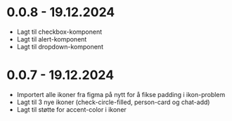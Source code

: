 # 0.0.8 - 19.12.2024
- Lagt til checkbox-komponent
- Lagt til alert-komponent
- Lagt til dropdown-komponent

# 0.0.7 - 19.12.2024
- Importert alle ikoner fra figma på nytt for å fikse padding i ikon-problem
- Lagt til 3 nye ikoner (check-circle-filled, person-card og chat-add)
- Lagt til støtte for accent-color i ikoner
